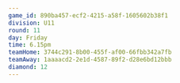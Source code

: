 ```yaml
---
game_id: 890ba457-ecf2-4215-a58f-1605602b38f1
division: U11
round: 11
day: Friday
time: 6.15pm
teamHome: 3744c291-8b00-455f-af00-66fbb342a7fb
teamAway: 1aaaacd2-2e1d-4587-89f2-d28e6bd12bbb
diamond: 12
---
```

